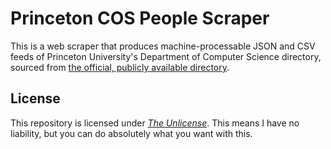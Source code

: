 # Princeton COS People Scraper

This is a web scraper that produces machine-processable JSON and CSV feeds
of Princeton University's Department of Computer Science directory, sourced
from [the official, publicly available directory](https://www.cs.princeton.edu/people).

## License

This repository is licensed under [_The Unlicense_](LICENSE). This means I have no liability, but
you can do absolutely what you want with this.